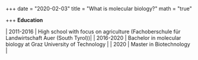 +++
date = "2020-02-03"
title = "What is molecular biology?"
math = "true"

+++
**Education**

| 2011-2016 | High school with focus on agriculture (Fachoberschule für Landwirtschaft Auer (South Tyrol))|
| 2016-2020 | Bachelor in molecular biology at Graz University of Technology |
| 2020 | Master in Biotechnology |